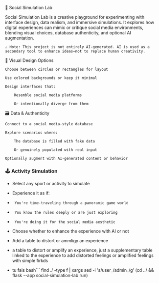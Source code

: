 🧪 Social Simulation Lab

Social Simulation Lab is a creative playground for experimenting with interface design, data realism, and immersive simulations. It explores how digital experiences can mimic or critique social media environments, blending visual choices, database authenticity, and optional AI augmentation.

    ⚠️ Note: This project is not entirely AI-generated. AI is used as a secondary tool to enhance ideas—not to replace human creativity.

🎨 Visual Design Options

    Choose between circles or rectangles for layout

    Use colored backgrounds or keep it minimal

    Design interfaces that:

        Resemble social media platforms

        Or intentionally diverge from them

🗃️ Data & Authenticity

    Connect to a social media-style database

    Explore scenarios where:

        The database is filled with fake data

        Or genuinely populated with real input

    Optionally augment with AI-generated content or behavior

### 🕹️ Activity Simulation

  -  Select any sport or activity to simulate

  -  Experience it as if:

  -      You're time-traveling through a panoramic game world

  -      You know the rules deeply or are just exploring

  -      You're doing it for the social media aesthetic

  -  Choose whether to enhance the experience with AI or not


  -  Add a table to distort or ammligy an experience 

  -  a table to distort or amplify an experience, just a supplementary table linked to the experience to add distorted feelings or amplified feelings with simple firkds
* tu fais
bash```
find ./ -type f | xargs sed -i 's/user_/admin_/g'
(cd ../ && flask --app social-simulation-lab run)
```
